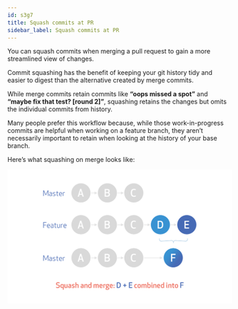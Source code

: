 ```yaml
---
id: s3g7
title: Squash commits at PR
sidebar_label: Squash commits at PR
---
```


You can squash commits when merging a pull request to gain a more streamlined view of changes.



Commit squashing has the benefit of keeping your git history tidy and easier to digest than the alternative created by merge commits.


While merge commits retain commits like **“oops missed a spot”** and **“maybe fix that test? [round 2]”**, squashing retains the changes but omits the individual commits from history.

Many people prefer this workflow because, while those work-in-progress commits are helpful when working on a feature branch, they aren’t necessarily important to retain when looking at the history of your base branch.



Here’s what squashing on merge looks like:



![xxx](https://raw.githubusercontent.com/ChickenKyiv/awesome-git-article/master/img/PR/squash-diagramm.png)
